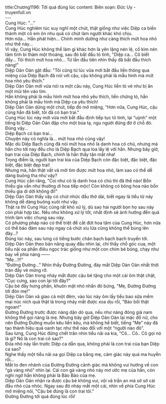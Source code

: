 title:Chương1196: Tới quá đúng lúc
content:
Biên soạn: Đức Uy - truyenfull.vn<br>---<br>Cung Húc: "..."<br>Cung Húc nghiêm túc suy nghĩ một chút, thật giống như việc Diệp ca biến thành một cô em ôn nhu quả có chút làm người khác khó chịu.<br>Hơn nữa... Hắn phát hiện... Chính mình dường như càng thích mứt hoa nhỏ như thế này…<br>Vì vậy, Cung Húc không thể làm gì khác hơn là yên lặng nén lệ, cố kìm nén tâm tình bi thảm một thoáng, sau đó bắt đầu tỏ tình, "Diệp ca... Cô biết đấy... Tôi thích mứt hoa nhỏ... Từ lần đầu tiên nhìn thấy đã bắt đầu thích nàng!"<br>Diệp Oản Oản gật đầu: "Tôi cũng từ lúc vừa mới bắt đầu liền thông qua miệng của Diệp Bạch đã nói với cậu, cậu không phải là mẫu hình mà mứt hoa nhỏ yêu thích."<br>Diệp Oản Oản mới vừa nói ra một câu này, Cung Húc liền tỏ vẻ như bị ăn một mũi tên vào tim.<br>Hắn không phải là mẫu hình mứt hoa nhỏ yêu thích, liền chứng tỏ, hắn không phải là mẫu hình mà Diệp ca yêu thích!<br>Diệp Oản Oản dừng một chút, tiếp đó mở miệng, "Hơn nữa, Cung Húc, cậu cũng hẳn đã biết, tôi đã có bạn trai."<br>Cung Húc lúc này mới vừa mới bắt đầu định tiếp tục tỏ tình, lại "uỳnh" một tiếng bị Diệp Oản Oản đập cho một búa tạ, ngu người đứng đơ ở chỗ đó.<br>Đúng vậy...<br>Diệp Bạch có bạn trai...<br>Chuyện này có nghĩa là... mứt hoa nhỏ cũng vậy!<br>Mặc dù Diệp Bạch cũng đã nói mứt hoa nhỏ là danh hoa có chủ, nhưng mà hắn cho tới nay đều cho là Diệp Bạch qua loa lấy lệ với hắn. Nhưng bây giờ, bạn trai của Diệp Bạch, chính là hắn thấy tận mắt nha!<br>Trọng điểm là, người bạn trai kia của Diệp Bạch còn đặc biệt, đặc biệt, đặc biệt, đặc biệt đẹp trai!<br>Nhưng mà, hắn thật vất vả mới tìm được mứt hoa nhỏ, làm sao có thể dễ dàng buông tha như vậy?<br>Cung Húc cắn răng, "Coi như cô là danh hoa có chủ thì đã thế nào! Bổn thiếu gia vẫn như thường di hoa tiếp mộc! Còn không có bông hoa nào bổn thiếu gia di dời không đi!"<br>Diệp Oản Oản thấy vậy có chút nhức đầu thở dài, biết ngay là tiểu tử này không dễ dàng buông xuôi như vậy.<br>Thật ra thì Cung Húc cũng rất khó xử lý, dù sao hai người bọn họ sau này còn phải hợp tác. Nếu như không xử lý tốt, nhất định sẽ ảnh hưởng đến quá trình làm việc chung sau này.<br>Có phương pháp nào có thể triệt để cắt đứt hoa tâm của Cung Húc, hơn nữa có thể bảo đảm sau này ngay cả chút xíu lửa cũng không thể bùng lên đây…?<br>Đúng lúc này, sau lưng có tiếng bước chân bạch bạch bạch truyền tới.<br>Diệp Oản Oản theo bản năng quay đầu nhìn lại, chỉ thấy chỗ góc cua, một tiểu nãi oa phấn điêu ngọc trác giống như một con chim bé bỏng, chạy như bay về phía nàng ——<br>"Mẹ…!!!"<br>"Đường Đường..." Nhìn thấy Đường Đường, đáy mắt Diệp Oản Oản nhất thời tràn đầy vẻ mừng rỡ.<br>Diệp Oản Oản trong nháy mắt được cậu bé tặng cho một cái ôm thật chặt, "Cục cưng, sao con lại tới đây?"<br>Cậu bé đầy hưng phấn, khuôn mặt nhỏ nhắn đỏ bừng, "Mẹ, Đường Đường tới đón mẹ!"<br>Diệp Oản Oản xã giao cả một đêm, vào lúc này ôm lấy tiểu bao sữa mềm mại núc ních quả thật là trong nháy mắt được xoa dịu rồi, "Bảo bối thật ngoan!"<br>Đường Đường trước được nàng dặn dò qua, nếu như nàng đóng giả nam không thể gọi nàng là mẹ. Nhưng bây giờ Diệp Oản Oản lại mặc đồ nữ, cho nên Đường Đường muốn kêu liền kêu, mà không hề biết, tiếng "Mẹ" này đã tạo thành hiệu quả oanh tạc như thế nào đối với một “người nào đó”.<br>Sau lưng, Cung Húc đứng chết trân nhìn tiểu nãi oa kia, "Cô... Cô.. Cô gọi nó là gì? Nó là con trai cô sao?"<br>Đứa nhỏ này lần trước Diệp ca dẫn qua, không phải là con trai của bạn Diệp ca sao?<br>Nghe thấy một tiểu nãi oa gọi Diệp ca bằng mẹ, cảm giác này quá ma huyễn rồi...<br>Mắt to đen nhánh của Đường Đường cảnh giác mà không vui hướng về con "gà vàng nhỏ" nhìn lại. Cái con gà vàng nhỏ này mơ ước mẹ của hắn, còn nghi ngờ hắn không phải là Bảo Bảo của mẹ.<br>Diệp Oản Oản nhận ra được cậu bé không vui, vội vã trấn an mà sờ sờ cái đầu nhỏ của nhóc. Ngay sau đó nháy mắt một cái, nhìn về phía Cung Húc mở miệng nói, "Cậu bé đúng là con trai tôi."<br>Đường Đường tới quá đúng lúc rồi!